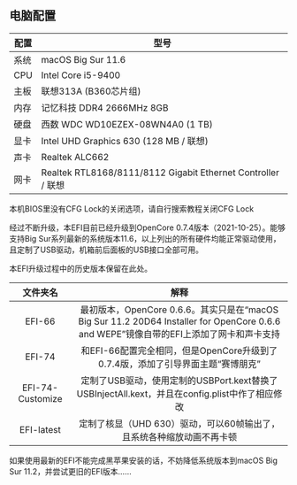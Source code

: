 ## 电脑配置
|配置|型号|
|----|----|
|系统|macOS Big Sur 11.6|
|CPU|Intel Core i5-9400|
|主板|联想313A (B360芯片组)|
|内存|记忆科技 DDR4 2666MHz 8GB|
|硬盘|西数 WDC WD10EZEX-08WN4A0 (1 TB)|
|显卡|Intel UHD Graphics 630 (128 MB / 联想)|
|声卡|Realtek ALC662|
|网卡|Realtek RTL8168/8111/8112 Gigabit Ethernet Controller / 联想|




本机BIOS里没有CFG Lock的关闭选项，请自行搜索教程关闭CFG Lock

经过不断升级，本EFI目前已经升级到OpenCore 0.7.4版本（2021-10-25）。能够支持Big Sur系列最新的系统版本11.6，以上列出的所有硬件均能正常驱动使用，且定制了USB驱动，机箱前后面板的USB接口全部可用。

本EFI升级过程中的历史版本保留在此处。

|     文件夹名     |                             解释                             |
| :--------------: | :----------------------------------------------------------: |
|      EFI-66      | 最初版本，OpenCore 0.6.6。其实只是在“macOS Big Sur 11.2 20D64 Installer for OpenCore 0.6.6 and WEPE”镜像自带的EFI上添加了网卡和声卡支持 |
|      EFI-74      | 和EFI-66配置完全相同，但是OpenCore升级到了0.7.4版，添加了引导界面主题“赛博朋克” |
| EFI-74-Customize | 定制了USB驱动，使用定制的USBPort.kext替换了USBInjectAll.kext，并且在config.plist中作了相应修改 |
|    EFI-latest    | 定制了核显（UHD 630）驱动，可以60帧输出了，且系统各种缩放动画不再卡顿 |

如果使用最新的EFI不能完成黑苹果安装的话，不妨降低系统版本到macOS Big Sur 11.2，并尝试更旧的EFI版本……

